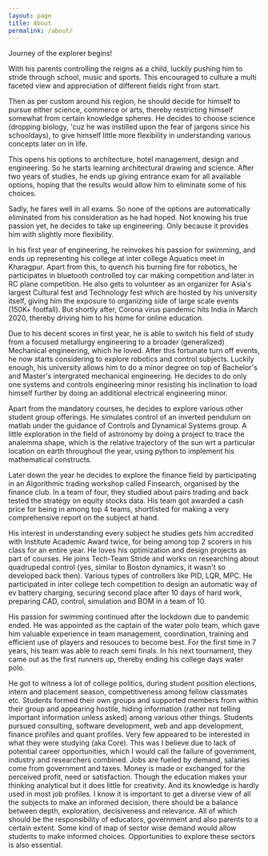 ```yaml
---
layout: page
title: About
permalink: /about/
---
```


Journey of the explorer begins!

With his parents controlling the reigns as a child, luckily pushing him to stride through school, music and sports. This encouraged to culture a multi faceted view and appreciation of different fields right from start.

Then as per custom around his region, he should decide for himself to pursue either science, commerce or arts, thereby restricting himself somewhat from certain knowledge spheres. He decides to choose science (dropping biology, 'cuz he was instilled upon the fear of jargons since his schooldays), to give himself little more flexibility in understanding various concepts later on in life.

This opens his options to architecture, hotel management, design and engineering. So he starts learning architectural drawing and science. After two years of studies, he ends up giving entrance exam for all available options, hoping that the results would allow him to eliminate some of his choices.

Sadly, he fares well in all exams. So none of the options are automatically eliminated from his consideration as he had hoped. Not knowing his true passion yet, he decides to take up engineering. Only because it provides him with slightly more flexibility.

In his first year of engineering, he reinvokes his passion for swimming, and ends up representing his college at inter college Aquatics meet in Kharagpur. Apart from this, to quench his burning fire for robotics, he participates in bluetooth controlled toy car making competition and later in RC plane competition. He also gets to volunteer as an organizer for Asia's largest Cultural fest and Technology fest which are hosted by his university itself, giving him the exposure to organizing side of large scale events (150K+ footfall). But shortly after, Corona virus pandemic hits India in March 2020, thereby driving him to his home for online education. 

Due to his decent scores in first year, he is able to switch his field of study from a focused metallurgy engineering to a broader (generalized) Mechanical engineering, which he loved.
After this fortunate turn off events, he now starts considering to explore robotics and control subjects. Luckily enough, his university allows him to do a minor degree on top of Bachelor's and Master's intergrated mechanical engineering. He decides to do only one systems and controls engineering minor resisting his inclination to load himself further by doing an additional electrical engineering minor.

Apart from the mandatory courses, he decides to explore various other student group offerings. He simulates control of an inverted pendulum on matlab under the guidance of Controls and Dynamical Systems group. A little exploration in the field of astronomy by doing a project to trace the analemma shape, which is the relative trajectory of the sun wrt a particular location on earth throughout the year, using python to implement his mathematical constructs.

Later down the year he decides to explore the finance field by participating in an Algorithmic trading workshop called Finsearch, organised by the finance club. In a team of four, they studied about pairs trading and back tested the strategy on equity stocks data. His team got awarded a cash price for being in among top 4 teams, shortlisted for making a very comprehensive report on the subject at hand.

His interest in understanding every subject he studies gets him accredited with Institute Academic Award twice, for being among top 2 scorers in his class for an entire year. He loves his optimization and design projects as part of courses. He joins Tech-Team Stride and works on researching about quadrupedal control (yes, similar to Boston dynamics, it wasn't so developed back then). Various types of controllers like PID, LQR, MPC. He participated in inter college tech competition to design an automatic way of ev battery charging, securing second place after 10 days of hard work, preparing CAD, control, simulation and BOM in a team of 10.

His passion for swimming continued after the lockdown due to pandemic ended. He was appointed as the captain of the water polo team, which gave him valuable experience in team management, coordination, training and efficient use of players and resouces to become best. For the first time in 7 years, his team was able to reach semi finals. In his next tournament, they came out as the first runners up, thereby ending his college days water polo.

He got to witness a lot of college politics, during student position elections, intern and placement season, competitiveness among fellow classmates etc. Students formed their own groups and supported members from within their group and appearing hostile, hiding information (rather not telling important information unless asked) among various other things. Students pursued consulting, software development, web and app development, finance profiles and quant profiles. Very few appeared to be interested in what they were studying (aka Core). This was I believe due to lack of potential career opportunities, which I would call the failure of government, industry and researchers combined. Jobs are fueled by demand, salaries come from government and taxes. Money is made or exchanged for the perceived profit, need or satisfaction. Though the education makes your thinking analytical but it does little for creativity. And its knowledge is hardly used in most job profiles. I know it is important to get a diverse view of all the subjects to make an informed decision, there should be a balance between depth, exploration, decisiveness and relevance. All of which should be the responsibility of educators, government and also parents to a certain extent. Some kind of map of sector wise demand would allow students to make informed choices. Opportunities to explore these sectors is also essential.